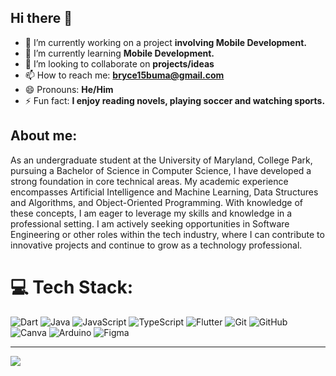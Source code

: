 ## Hi there 👋

- 🔭 I’m currently working on a project **involving Mobile Development.**
- 🌱 I’m currently learning **Mobile Development.**
- 👯 I’m looking to collaborate on **projects/ideas**
- 📫 How to reach me: **bryce15buma@gmail.com**
- 😄 Pronouns: **He/Him**
- ⚡ Fun fact: **I enjoy reading novels, playing soccer and watching sports.**

## About me:
As an undergraduate student at the University of Maryland, College Park, pursuing a Bachelor of Science in Computer Science, I have developed a strong foundation in core technical areas. My academic experience encompasses Artificial Intelligence and Machine Learning, Data Structures and Algorithms, and Object-Oriented Programming. With knowledge of these concepts, I am eager to leverage my skills and knowledge in a professional setting. I am actively seeking opportunities in Software Engineering or other roles within the tech industry, where I can contribute to innovative projects and continue to grow as a technology professional.

# 💻 Tech Stack:
![Dart](https://img.shields.io/badge/dart-%230175C2.svg?style=for-the-badge&logo=dart&logoColor=white) ![Java](https://img.shields.io/badge/java-%23ED8B00.svg?style=for-the-badge&logo=openjdk&logoColor=white) ![JavaScript](https://img.shields.io/badge/javascript-%23323330.svg?style=for-the-badge&logo=javascript&logoColor=%23F7DF1E) ![TypeScript](https://img.shields.io/badge/typescript-%23007ACC.svg?style=for-the-badge&logo=typescript&logoColor=white) ![Flutter](https://img.shields.io/badge/Flutter-%2302569B.svg?style=for-the-badge&logo=Flutter&logoColor=white) ![Git](https://img.shields.io/badge/git-%23F05033.svg?style=for-the-badge&logo=git&logoColor=white) ![GitHub](https://img.shields.io/badge/github-%23121011.svg?style=for-the-badge&logo=github&logoColor=white) ![Canva](https://img.shields.io/badge/Canva-%2300C4CC.svg?style=for-the-badge&logo=Canva&logoColor=white) ![Arduino](https://img.shields.io/badge/-Arduino-00979D?style=for-the-badge&logo=Arduino&logoColor=white) ![Figma](https://img.shields.io/badge/figma-%23F24E1E.svg?style=for-the-badge&logo=figma&logoColor=white)

---
[![](https://visitcount.itsvg.in/api?id=bbbiyeba&icon=0&color=0)](https://visitcount.itsvg.in)

<!-- Proudly created with GPRM ( https://gprm.itsvg.in ) -->
